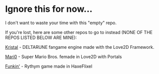 # Ignore this for now...

I don't want to waste your time with this "empty" repo. 




If you're lost, here are some other repos to go to instead (NONE OF THE REPOS LISTED BELOW ARE MINE):

[Kristal](https://github.com/KristalTeam/Shadow) - DELTARUNE fangame engine made with the Love2D Framework.

[Mari0](https://github.com/Stabyourself/mari0) - Super Mario Bros. femade in Love2D with Portals

[Funkin'](https://github.com/FunkinCrew/Funkin) - Rythym game made in HaxeFlixel
